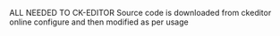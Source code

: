 ALL NEEDED TO CK-EDITOR
Source code is downloaded from ckeditor online configure and then modified as per usage
